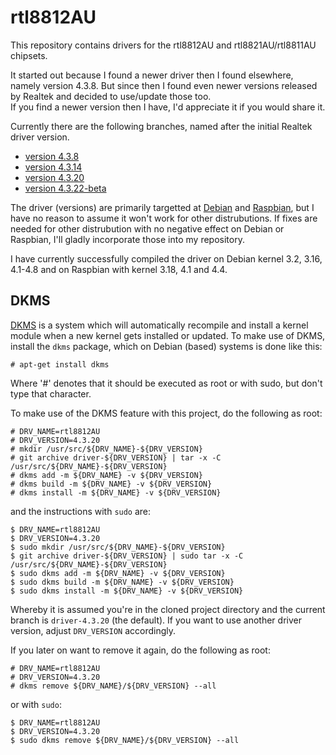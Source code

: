 # rtl8812AU
This repository contains drivers for the rtl8812AU and rtl8821AU/rtl8811AU chipsets.

It started out because I found a newer driver then I found elsewhere, namely version 4.3.8.
But since then I found even newer versions released by Realtek and decided to use/update those too.  
If you find a newer version then I have, I'd appreciate it if you would share it.

Currently there are the following branches, named after the initial Realtek driver version.
- [version 4.3.8](https://github.com/diederikdehaas/rtl8812AU/tree/driver-4.3.8)
- [version 4.3.14](https://github.com/diederikdehaas/rtl8812AU/tree/driver-4.3.14)
- [version 4.3.20](https://github.com/diederikdehaas/rtl8812AU/tree/driver-4.3.20)
- [version 4.3.22-beta](https://github.com/diederikdehaas/rtl8812AU/tree/driver-4.3.22-beta)

The driver (versions) are primarily targetted at [Debian](https://www.debian.org) and [Raspbian](https://www.raspbian.org), but I have no reason to assume it won't work for other distrubutions. If fixes are needed for other distrubution with no negative effect on Debian or Raspbian, I'll gladly incorporate those into my repository.

I have currently successfully compiled the driver on Debian kernel 3.2, 3.16, 4.1-4.8 and on Raspbian with kernel 3.18, 4.1 and 4.4.

## DKMS
[DKMS](http://linux.dell.com/dkms/) is a system which will automatically recompile and install a kernel module when a new kernel gets installed or updated.
To make use of DKMS, install the `dkms` package, which on Debian (based) systems is done like this:
```
# apt-get install dkms
```
Where '#' denotes that it should be executed as root or with sudo, but don't type that character.

To make use of the DKMS feature with this project, do the following as root:
```
# DRV_NAME=rtl8812AU
# DRV_VERSION=4.3.20
# mkdir /usr/src/${DRV_NAME}-${DRV_VERSION}
# git archive driver-${DRV_VERSION} | tar -x -C /usr/src/${DRV_NAME}-${DRV_VERSION}
# dkms add -m ${DRV_NAME} -v ${DRV_VERSION}
# dkms build -m ${DRV_NAME} -v ${DRV_VERSION}
# dkms install -m ${DRV_NAME} -v ${DRV_VERSION}
```
and the instructions with `sudo` are:

```
$ DRV_NAME=rtl8812AU
$ DRV_VERSION=4.3.20
$ sudo mkdir /usr/src/${DRV_NAME}-${DRV_VERSION}
$ git archive driver-${DRV_VERSION} | sudo tar -x -C /usr/src/${DRV_NAME}-${DRV_VERSION}
$ sudo dkms add -m ${DRV_NAME} -v ${DRV_VERSION}
$ sudo dkms build -m ${DRV_NAME} -v ${DRV_VERSION}
$ sudo dkms install -m ${DRV_NAME} -v ${DRV_VERSION}
```
Whereby it is assumed you're in the cloned project directory and the current branch is `driver-4.3.20` (the default). If you want to use another driver version, adjust `DRV_VERSION` accordingly.

If you later on want to remove it again, do the following as root:
```
# DRV_NAME=rtl8812AU
# DRV_VERSION=4.3.20
# dkms remove ${DRV_NAME}/${DRV_VERSION} --all
```
or with `sudo`:
```
$ DRV_NAME=rtl8812AU
$ DRV_VERSION=4.3.20
$ sudo dkms remove ${DRV_NAME}/${DRV_VERSION} --all
```

